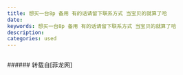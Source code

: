 ```yaml
---
title: 想买一台8p 备用 有的话请留下联系方式 当宝贝的就算了哈
date: 
keywords: 想买一台8p 备用 有的话请留下联系方式 当宝贝的就算了哈
description: 
categories: used
---
```

<td class="t_f" id="postmessage_3121487">

<img alt="" border="0" class="zoom" data-cf-modified-b319db49ae03e0fdb461f2c7-="" file="http://www.flw.ph//mobcent//app/data/phiz/default/24.png" id="aimg_JdeZp" lazyloadthumb="1" onclick="" onmouseover="" src="http://www.flw.ph//mobcent//app/data/phiz/default/24.png"/><img alt="" border="0" class="zoom" data-cf-modified-b319db49ae03e0fdb461f2c7-="" file="http://www.flw.ph//mobcent//app/data/phiz/default/24.png" id="aimg_a7LZO" lazyloadthumb="1" onclick="" onmouseover="" src="http://www.flw.ph//mobcent//app/data/phiz/default/24.png"/><img alt="" border="0" class="zoom" data-cf-modified-b319db49ae03e0fdb461f2c7-="" file="http://www.flw.ph//mobcent//app/data/phiz/default/24.png" id="aimg_XeZOr" lazyloadthumb="1" onclick="" onmouseover="" src="http://www.flw.ph//mobcent//app/data/phiz/default/24.png"/><img alt="" border="0" class="zoom" data-cf-modified-b319db49ae03e0fdb461f2c7-="" file="http://www.flw.ph//mobcent//app/data/phiz/default/24.png" id="aimg_eD4W3" lazyloadthumb="1" onclick="" onmouseover="" src="http://www.flw.ph//mobcent//app/data/phiz/default/24.png"/><img alt="" border="0" class="zoom" data-cf-modified-b319db49ae03e0fdb461f2c7-="" file="http://www.flw.ph//mobcent//app/data/phiz/default/24.png" id="aimg_GjRwQ" lazyloadthumb="1" onclick="" onmouseover="" src="http://www.flw.ph//mobcent//app/data/phiz/default/24.png"/><img alt="" border="0" class="zoom" data-cf-modified-b319db49ae03e0fdb461f2c7-="" file="http://www.flw.ph//mobcent//app/data/phiz/default/24.png" id="aimg_j2Ndz" lazyloadthumb="1" onclick="" onmouseover="" src="http://www.flw.ph//mobcent//app/data/phiz/default/24.png"/><br/>
</td>
###### 转载自[菲龙网]